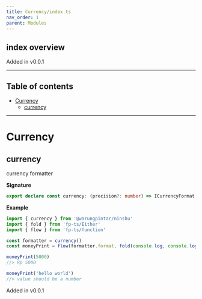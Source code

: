 ```yaml
---
title: Currency/index.ts
nav_order: 1
parent: Modules
---
```


## index overview

Added in v0.0.1

---

<h2 class="text-delta">Table of contents</h2>

- [Currency](#currency)
  - [currency](#currency)

---

# Currency

## currency

currency formatter

**Signature**

```ts
export declare const currency: (precision?: number) => ICurrencyFormat
```

**Example**

```ts
import { currency } from '@warungpintar/ninshu'
import { fold } from 'fp-ts/Either'
import { flow } from 'fp-ts/function'

const formatter = currency()
const moneyPrint = flow(formatter.format, fold(console.log, console.log))

moneyPrint(5000)
//> Rp 5000

moneyPrint('hello world')
//> value should be a number
```

Added in v0.0.1
